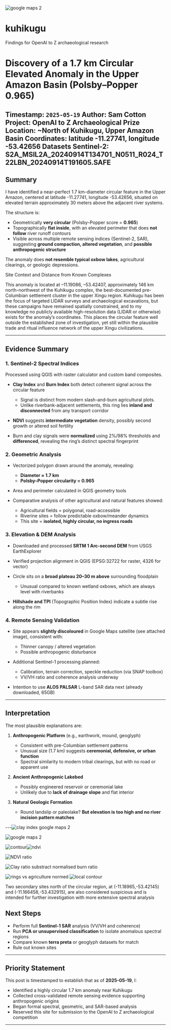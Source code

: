 ![google maps 2](https://github.com/user-attachments/assets/59adf44a-57fc-41ab-b8cc-4c095106fcac)

# kuhikugu
Findings for OpenAI to Z archaeological research

# Discovery of a 1.7 km Circular Elevated Anomaly in the Upper Amazon Basin (Polsby–Popper 0.965)

**Timestamp:** `2025-05-19`
**Author:** Sam Cotton
**Project:** OpenAI to Z Archaeological Prize
**Location:** \~North of Kuhikugu, Upper Amazon Basin
**Coordinates:** latitude -11.27741, longitude -53.42656
**Datasets** 
Sentinel-2: S2A_MSIL2A_20240914T134701_N0511_R024_T22LBN_20240914T191605.SAFE
---

## Summary

I have identified a near-perfect 1.7 km-diameter circular feature in the Upper Amazon, centered at latitude -11.27741, longitude -53.42656, situated on elevated terrain approximately 30 meters above the adjacent river systems.

The structure is:

* Geometrically **very circular** (Polsby–Popper score = **0.965**)
* Topographically **flat inside**, with an elevated perimeter that does **not follow** river runoff contours
* Visible across multiple remote sensing indices (Sentinel-2, SAR), suggesting **ground compaction, altered vegetation**, and **possible anthropogenic structure**

The anomaly does **not resemble typical oxbow lakes**, agricultural clearings, or geologic depressions.

Site Context and Distance from Known Complexes

This anomaly is located at –11.19086, –53.42407, approximately 146 km north-northwest of the Kuhikugu complex, the best-documented pre-Columbian settlement cluster in the upper Xingu region. Kuhikugu has been the focus of targeted LIDAR surveys and archaeological excavations, but these campaigns have remained spatially constrained, and to my knowledge no publicly available high-resolution data (LIDAR or otherwise) exists for the anomaly’s coordinates. This places the circular feature well outside the established zone of investigation, yet still within the plausible trade and ritual influence network of the upper Xingu civilizations.

---

## Evidence Summary

### 1. **Sentinel-2 Spectral Indices**

Processed using QGIS with raster calculator and custom band composites.

* **Clay Index** and **Burn Index** both detect coherent signal across the circular feature

  * Signal is distinct from modern slash-and-burn agricultural plots.
  * Unlike riverbank-adjacent settlements, this ring lies **inland and disconnected** from any transport corridor
* **NDVI** suggests **intermediate vegetation** density, possibly second growth or altered soil fertility
* Burn and clay signals were **normalized** using 2%/98% thresholds and **differenced**, revealing the ring’s distinct spectral fingerprint

### 2. **Geometric Analysis**

* Vectorized polygon drawn around the anomaly, revealing:

  * **Diameter ≈ 1.7 km**
  * **Polsby–Popper circularity = 0.965**
* Area and perimeter calculated in QGIS geometry tools
* Comparative analysis of other agricultural and natural features showed:

  * Agricultural fields = polygonal, road-accessible
  * Riverine sites = follow predictable oxbow/meander dynamics
  * This site = **isolated, highly circular, no ingress roads**

### 3. **Elevation & DEM Analysis**

* Downloaded and processed **SRTM 1 Arc-second DEM** from USGS EarthExplorer
* Verified projection alignment in QGIS (EPSG:32722 for raster, 4326 for vector)
* Circle sits on a **broad plateau 20–30 m above** surrounding floodplain

  * Unusual compared to known wetland oxbows, which are always level with riverbanks
* **Hillshade and TPI** (Topographic Position Index) indicate a subtle rise along the rim

### 4. **Remote Sensing Validation**

* Site appears **slightly discoloured** in Google Maps satellite (see attached image), consistent with:

  * Thinner canopy / altered vegetation
  * Possible anthropogenic disturbance
* Additional Sentinel-1 processing planned:

  * Calibration, terrain correction, speckle reduction (via SNAP toolbox)
  * VV/VH ratio and coherence analysis underway
* Intention to use **ALOS PALSAR** L-band SAR data next (already downloaded, 65GB)

---

## Interpretation

The most plausible explanations are:

1. **Anthropogenic Platform** (e.g., earthwork, mound, geoglyph)

   * Consistent with pre-Columbian settlement patterns
   * Unusual size (1.7 km) suggests **ceremonial, defensive, or urban function**
   * Spectral similarity to modern tribal clearings, but with no road or apparent use

2. **Ancient Anthropogenic Lakebed**

   * Possibly engineered reservoir or ceremonial lake
   * Unlikely due to **lack of drainage slope** and flat interior


3. **Natural Geologic Formation**

   * Round landslip or paleolake? **But elevation is too high and no river incision pattern matches**

---![clay index google maps 2](https://github.com/user-attachments/assets/ee07e4d7-fd34-4acb-b369-a53fad212cf2)

![google maps 2](https://github.com/user-attachments/assets/9dafd03a-b221-475c-9977-892506e481dc)

![contour](https://github.com/user-attachments/assets/d50352af-85e3-4cac-9773-447427fe0088)![ndvi](https://github.com/user-attachments/assets/5007ea13-9e30-452a-ad16-61cc1ff296a2)


![NDVI ratio](https://github.com/user-attachments/assets/a3dec709-6467-492f-85bf-41416b07c330)


![Clay ratio substract normalised burn ratio](https://github.com/user-attachments/assets/056bf61c-8789-4262-990c-ad0f68b7e197)

![rings vs agriculture normed](https://github.com/user-attachments/assets/066be2c5-1c7a-4088-a639-c7c4c2aa444a)
![local contour](https://github.com/user-attachments/assets/5f798d9a-8a0b-4122-8cdf-e120b99a5a91)

Two secondary sites north of the circular region, at (-11.18965,-53.42145) and (-11.166458,-53.432915), are also considered suspicious and is intended for further investigation with more extensive spectral analysis


## Next Steps

* Perform full **Sentinel-1 SAR** analysis (VV/VH and coherence)
* Run **PCA or unsupervised classification** to isolate anomalous spectral regions
* Compare known **terra preta** or geoglyph datasets for match
* Rule out known sites

---

## Priority Statement

This post is timestamped to establish that as of **2025-05-19**, I:

* Identified a highly circular 1.7 km anomaly near Kuhikugu
* Collected cross-validated remote sensing evidence supporting anthropogenic origins
* Began formal spectral, geometric, and SAR-based analysis
* Reserved this site for submission to the OpenAI to Z archaeological competition

---


